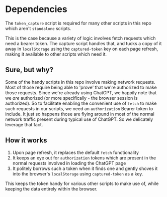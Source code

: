 # Dependencies

The `token_capture` script is required for many other scripts in this repo which aren't `standalone` scripts.

This is the case because a variety of logic involves fetch requests which need a bearer token. The capture script handles that, and tucks a copy of it away in `localStorage` using the `captured-token` key on each page refresh, making it available to other scripts which need it.

## Sure, but why?
Some of the handy scripts in this repo involve making network requests. Most of those require being able to 'prove' that we're authorized to make those requests. Since we're already using ChatGPT, we happily note that we *are* authorized (or more specifically - the browser session is authorized). So to facilitate enabling the convenient use of `fetch` to make such requests in our scripts, we need an `authorization` Bearer token to include. It just so happens those are flying around in most of the normal network traffic present during typical use of ChatGPT. So we delicately leverage that fact.

## How it works
1. Upon page refresh, it replaces the default `fetch` functionality
2. It keeps an eye out for `authorization` tokens which are present in the normal requests involved in loading the ChatGPT page
3. It politely borrows such a token when it finds one and gently shoves it into the browser's `localStorage` using `captured-token` as a key.

This keeps the token handy for various other scripts to make use of, while keeping the data entirely within the browser.
